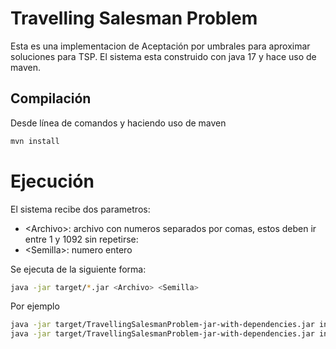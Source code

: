 # Travelling Salesman Problem

Esta es una implementacion de Aceptación por umbrales para aproximar soluciones para TSP. El sistema esta construido con java 17 y hace uso de maven.

## Compilación 
Desde línea de comandos y haciendo uso de maven 

```bash
mvn install
```

# Ejecución

El sistema recibe dos parametros:
- \<Archivo\>: archivo con numeros separados por comas, estos deben ir entre 1 y 1092 sin repetirse:
- \<Semilla\>: numero entero 

Se ejecuta de la siguiente forma:
```bash
java -jar target/*.jar <Archivo> <Semilla>
```

Por ejemplo

```bash
java -jar target/TravellingSalesmanProblem-jar-with-dependencies.jar inputs/input-40.tsp 5123 
java -jar target/TravellingSalesmanProblem-jar-with-dependencies.jar inputs/input-150.tsp 82 
```
